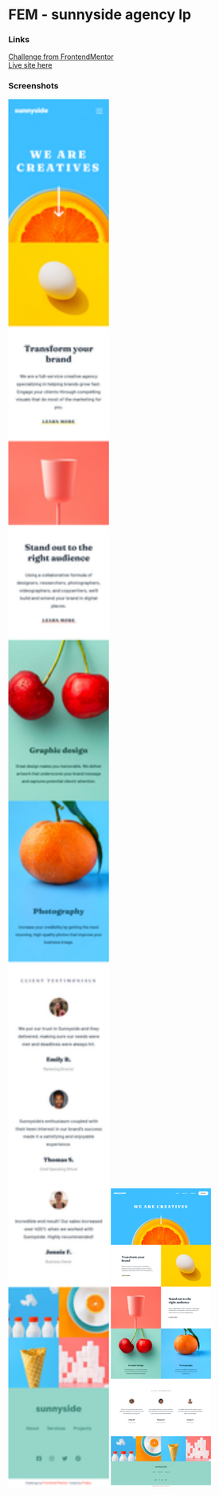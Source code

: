 # FEM - sunnyside agency lp
### Links
[Challenge from FrontendMentor](https://www.frontendmentor.io/challenges/sunnyside-agency-landing-page-7yVs3B6ef)\
[Live site here](https://mgksp.github.io/FEM-sunnyside-agency-lp/)
### Screenshots
<img src="./screenshots/mobile.png" alt="mobile version" width="40%" /> <img src="./screenshots/desktop.png" alt="desktop version" width="40%" />
